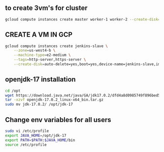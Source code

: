 ## to create 3vm's for cluster
```bash
gcloud compute instances create master worker-1 worker-2 --create-disk=auto-delete=yes,boot=yes,image=projects/ubuntu-os-cloud/global/images/ubuntu-2004-focal-v20241115,mode=rw,size=10 --zone us-central1-a --machine-type=e2-medium 
```
## CREATE A VM IN GCP
```bash
gcloud compute instances create jenkins-slave \
    --zone=us-west4-b \
    --machine-type=e2-medium \
    --tags=http-server,https-server \
    --create-disk=auto-delete=yes,boot=yes,device-name=jenkins-slave,image=projects/centos-cloud/global/images/centos-stream-9-v20241210,mode=rw,size=20
```
## openjdk-17 installation
```bash
cd /opt
wget https://download.java.net/java/GA/jdk17.0.2/dfd4a8d0985749f896bed50d7138ee7f/8/GPL/openjdk-17.0.2_linux-x64_bin.tar.gz
tar -xzvf openjdk-17.0.2_linux-x64_bin.tar.gz
sudo mv jdk-17.0.2/ /opt/jdk-17
```
## Change env variables for all users
```bash
sudo vi /etc/profile
export JAVA_HOME=/opt/jdk-17
export PATH=$PATH:$JAVA_HOME/bin
source /etc/profile
```

